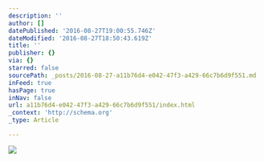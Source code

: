 ```yaml
---
description: ''
author: []
datePublished: '2016-08-27T19:00:55.746Z'
dateModified: '2016-08-27T18:50:43.619Z'
title: ''
publisher: {}
via: {}
starred: false
sourcePath: _posts/2016-08-27-a11b76d4-e042-47f3-a429-66c7b6d9f551.md
inFeed: true
hasPage: true
inNav: false
url: a11b76d4-e042-47f3-a429-66c7b6d9f551/index.html
_context: 'http://schema.org'
_type: Article

---
```

![](https://the-grid-user-content.s3-us-west-2.amazonaws.com/e862f81d-3ef6-42d2-bd43-6d950064c65d.jpg)